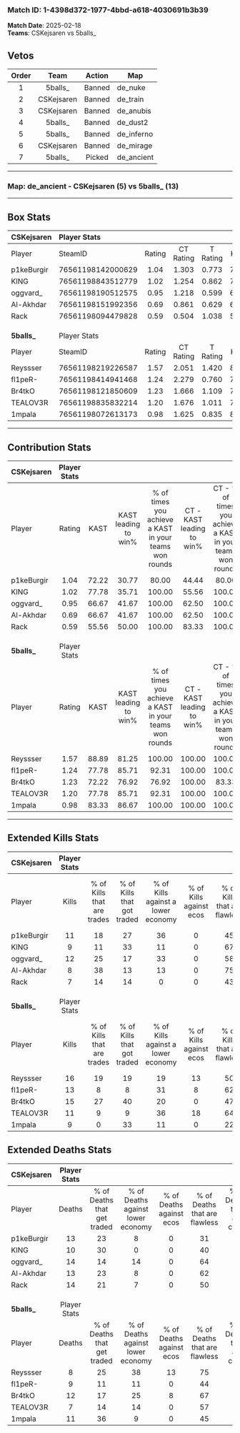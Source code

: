 ### Match ID: 1-4398d372-1977-4bbd-a618-4030691b3b39  
**Match Date**: 2025-02-18  
**Teams**: CSKejsaren vs 5balls_  

## Vetos  

| Order | Team | Action | Map |
| :---: | :--: | :----: | --- |
| 1 | 5balls_ | Banned | de_nuke |
| 2 | CSKejsaren | Banned | de_train |
| 3 | CSKejsaren | Banned | de_anubis |
| 4 | 5balls_ | Banned | de_dust2 |
| 5 | 5balls_ | Banned | de_inferno |
| 6 | CSKejsaren | Banned | de_mirage |
| 7 | 5balls_ | Picked | de_ancient |

---  

### **Map**: de_ancient - CSKejsaren (5) vs 5balls_ (13)  
---  

## Box Stats  

| **CSKejsaren** | Player Stats      |        |           |          |       |      |       |         |        |      |     |
| :- | :- | :-: | :-: | :-: | :-: | :-: | :-: | :-: | :-: | :-: | :-: |
| Player         | SteamID           | Rating | CT Rating | T Rating | KAST  | ADR  | Kills | Assists | Deaths | K/D  | HS% |
| p1keBurgir     | 76561198142000629 |  1.04  |   1.303   |  0.773   | 72.22 | 85.0 |  11   |    6    |   13   | 0.85 | 36  |
| KlNG           | 76561198843512779 |  1.02  |   1.254   |  0.862   | 77.78 | 73.9 |   9   |    3    |   10   | 0.90 | 44  |
| oggvard_       | 76561198190512575 |  0.95  |   1.218   |  0.599   | 66.67 | 70.6 |  12   |    3    |   14   | 0.86 | 33  |
| Al-Akhdar      | 76561198151992356 |  0.69  |   0.861   |  0.629   | 66.67 | 42.6 |   8   |    2    |   13   | 0.62 | 37  |
| Rack           | 76561198094479828 |  0.59  |   0.504   |  1.038   | 55.56 | 58.7 |   7   |    3    |   14   | 0.50 | 57  |
|                |                   |        |           |          |       |      |       |         |        |      |     |
|                |                   |        |           |          |       |      |       |         |        |      |     |
|                |                   |        |           |          |       |      |       |         |        |      |     |
| **5balls_**    | Player Stats      |        |           |          |       |      |       |         |        |      |     |
| Player         | SteamID           | Rating | CT Rating | T Rating | KAST  | ADR  | Kills | Assists | Deaths | K/D  | HS% |
| Reyssser       | 76561198219226587 |  1.57  |   2.051   |  1.420   | 88.89 | 92.6 |  16   |    6    |   8    | 2.00 | 56  |
| fl1peR-        | 76561198414941468 |  1.24  |   2.279   |  0.760   | 77.78 | 72.8 |  13   |    3    |   9    | 1.44 | 38  |
| Br4tkO         | 76561198121850609 |  1.23  |   1.666   |  1.109   | 72.22 | 85.7 |  15   |    1    |   12   | 1.25 | 73  |
| TEALOV3R       | 76561198835832214 |  1.20  |   1.676   |  1.011   | 77.78 | 72.0 |  11   |    4    |   7    | 1.57 | 72  |
| 1mpala         | 76561198072613173 |  0.98  |   1.625   |  0.835   | 83.33 | 56.7 |   9   |    4    |   11   | 0.82 | 66  |
---  

## Contribution Stats  

| **CSKejsaren** | Player Stats |       |                      |                                                        |                           |                                                             |                          |                                                            |
| :- | :-: | :-: | :-: | :-: | :-: | :-: | :-: | :-: |
| Player         |    Rating    | KAST  | KAST leading to win% | % of times you achieve a KAST in your teams won rounds | CT - KAST leading to win% | CT - % of times you achieve a KAST in your teams won rounds | T - KAST leading to win% | T - % of times you achieve a KAST in your teams won rounds |
| p1keBurgir     |     1.04     | 72.22 |        30.77         |                         80.00                          |           44.44           |                            80.00                            |           0.00           |                            0.00                            |
| KlNG           |     1.02     | 77.78 |        35.71         |                         100.00                         |           55.56           |                           100.00                            |           0.00           |                            0.00                            |
| oggvard_       |     0.95     | 66.67 |        41.67         |                         100.00                         |           62.50           |                           100.00                            |           0.00           |                            0.00                            |
| Al-Akhdar      |     0.69     | 66.67 |        41.67         |                         100.00                         |           62.50           |                           100.00                            |           0.00           |                            0.00                            |
| Rack           |     0.59     | 55.56 |        50.00         |                         100.00                         |           83.33           |                           100.00                            |           0.00           |                            0.00                            |
|                |              |       |                      |                                                        |                           |                                                             |                          |                                                            |
|                |              |       |                      |                                                        |                           |                                                             |                          |                                                            |
|                |              |       |                      |                                                        |                           |                                                             |                          |                                                            |
| **5balls_**    | Player Stats |       |                      |                                                        |                           |                                                             |                          |                                                            |
| Player         |    Rating    | KAST  | KAST leading to win% | % of times you achieve a KAST in your teams won rounds | CT - KAST leading to win% | CT - % of times you achieve a KAST in your teams won rounds | T - KAST leading to win% | T - % of times you achieve a KAST in your teams won rounds |
| Reyssser       |     1.57     | 88.89 |        81.25         |                         100.00                         |          100.00           |                           100.00                            |          70.00           |                           100.00                           |
| fl1peR-        |     1.24     | 77.78 |        85.71         |                         92.31                          |          100.00           |                           100.00                            |          75.00           |                           85.71                            |
| Br4tkO         |     1.23     | 72.22 |        76.92         |                         76.92                          |          100.00           |                            83.33                            |          62.50           |                           71.43                            |
| TEALOV3R       |     1.20     | 77.78 |        85.71         |                         92.31                          |          100.00           |                           100.00                            |          75.00           |                           85.71                            |
| 1mpala         |     0.98     | 83.33 |        86.67         |                         100.00                         |          100.00           |                           100.00                            |          77.78           |                           100.00                           |
---  

## Extended Kills Stats  

| **CSKejsaren** | Player Stats |                            |                            |                                    |                         |                              |                                 |                                       |                    |           |
| :- | :-: | :-: | :-: | :-: | :-: | :-: | :-: | :-: | :-: | :-: |
| Player         |    Kills     | % of Kills that are trades | % of Kills that got traded | % of Kills against a lower economy | % of Kills against ecos | % of Kills that are flawless | % of Kills that are close duels | % of Kills that are assisted by flash | Pistol Round Kills | AWP Kills |
| p1keBurgir     |      11      |             18             |             27             |                 36                 |            0            |              45              |                0                |                   0                   |         0          |     1     |
| KlNG           |      9       |             11             |             33             |                 11                 |            0            |              67              |                0                |                  11                   |         3          |     3     |
| oggvard_       |      12      |             25             |             17             |                 33                 |            0            |              58              |                0                |                   0                   |         0          |     1     |
| Al-Akhdar      |      8       |             38             |             13             |                 13                 |            0            |              75              |               13                |                   0                   |         0          |     1     |
| Rack           |      7       |             14             |             14             |                 0                  |            0            |              43              |                0                |                  14                   |         0          |     0     |
|                |              |                            |                            |                                    |                         |                              |                                 |                                       |                    |           |
|                |              |                            |                            |                                    |                         |                              |                                 |                                       |                    |           |
|                |              |                            |                            |                                    |                         |                              |                                 |                                       |                    |           |
| **5balls_**    | Player Stats |                            |                            |                                    |                         |                              |                                 |                                       |                    |           |
| Player         |    Kills     | % of Kills that are trades | % of Kills that got traded | % of Kills against a lower economy | % of Kills against ecos | % of Kills that are flawless | % of Kills that are close duels | % of Kills that are assisted by flash | Pistol Round Kills | AWP Kills |
| Reyssser       |      16      |             19             |             19             |                 19                 |           13            |              50              |               19                |                   0                   |         0          |     3     |
| fl1peR-        |      13      |             8              |             8              |                 31                 |            8            |              62              |               15                |                  15                   |         0          |     3     |
| Br4tkO         |      15      |             27             |             40             |                 20                 |            0            |              47              |                7                |                   7                   |         0          |     2     |
| TEALOV3R       |      11      |             9              |             9              |                 36                 |           18            |              64              |                0                |                   0                   |         3          |     1     |
| 1mpala         |      9       |             0              |             33             |                 11                 |            0            |              22              |               11                |                   0                   |         1          |     0     |
## Extended Deaths Stats  

| **CSKejsaren** | Player Stats |                             |                                   |                          |                               |                            |                           |               |
| :- | :-: | :-: | :-: | :-: | :-: | :-: | :-: | :-: |
| Player         |    Deaths    | % of Deaths that get traded | % of Deaths against lower economy | % of Deaths against ecos | % of Deaths that are flawless | % of Deaths that are close | % of Deaths while blinded | Deaths to AWP |
| p1keBurgir     |      13      |             23              |                 8                 |            0             |              31               |             8              |             8             |       1       |
| KlNG           |      10      |             30              |                 0                 |            0             |              40               |             30             |             0             |       0       |
| oggvard_       |      14      |             14              |                14                 |            0             |              64               |             14             |             7             |       1       |
| Al-Akhdar      |      13      |             23              |                 8                 |            0             |              62               |             0              |             8             |       1       |
| Rack           |      14      |             21              |                 7                 |            0             |              50               |             7              |             0             |       1       |
|                |              |                             |                                   |                          |                               |                            |                           |               |
|                |              |                             |                                   |                          |                               |                            |                           |               |
|                |              |                             |                                   |                          |                               |                            |                           |               |
| **5balls_**    | Player Stats |                             |                                   |                          |                               |                            |                           |               |
| Player         |    Deaths    | % of Deaths that get traded | % of Deaths against lower economy | % of Deaths against ecos | % of Deaths that are flawless | % of Deaths that are close | % of Deaths while blinded | Deaths to AWP |
| Reyssser       |      8       |             25              |                38                 |            13            |              75               |             0              |             0             |       2       |
| fl1peR-        |      9       |             11              |                11                 |            0             |              44               |             0              |            11             |       0       |
| Br4tkO         |      12      |             17              |                25                 |            8             |              67               |             8              |             8             |       0       |
| TEALOV3R       |      7       |             14              |                14                 |            0             |              57               |             0              |             0             |       0       |
| 1mpala         |      11      |             36              |                 9                 |            0             |              45               |             0              |             0             |       1       |
